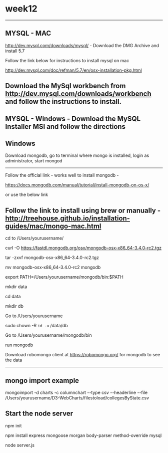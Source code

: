 # week12
--------------------------------------------------------------
MYSQL - MAC
------------------------------------------
http://dev.mysql.com/downloads/mysql/ - Download the DMG Archive and install 5.7

Follow the link below for instructions to install mysql on mac

http://dev.mysql.com/doc/refman/5.7/en/osx-installation-pkg.html

Download the MySql workbench from http://dev.mysql.com/downloads/workbench and follow the instructions to install.
-------------------------------------------------------------------------------------

MYSQL - Windows - Download the MySQL Installer MSI and follow the directions
---------------------------------------------------------------------------------------------------

Windows
--------------------------------------
Download mongodb, go to terminal where mongo is installed, login as administrator, start mongod 

----------------------------------------------------------------------
Follow the official link - works well to install mongodb -

https://docs.mongodb.com/manual/tutorial/install-mongodb-on-os-x/

or use the below link

Follow the link to install using brew or manually - http://treehouse.github.io/installation-guides/mac/mongo-mac.html
-------------------------------------------------------------------
cd to /Users/yourusername/

curl -O https://fastdl.mongodb.org/osx/mongodb-osx-x86_64-3.4.0-rc2.tgz 

tar -zxvf mongodb-osx-x86_64-3.4.0-rc2.tgz 

mv mongodb-osx-x86_64-3.4.0-rc2 mongodb 

export PATH=/Users/yourusername/mongodb/bin:$PATH

mkdir data

cd data

mkdir db

Go to /Users/yourusername

sudo chown -R `id -u` /data/db

Go to /Users/yourusername/mongodb/bin

run mongodb


Download robomongo client at https://robomongo.org/ for mongodb to see the data

-------------------------------------------------------------------------------------------------------
mongo import example
--------------------------------
mongoimport -d charts -c columnchart --type csv --headerline --file /Users/yourusername/D3-WebCharts/filestoload/collegesByState.csv


Start the node server
-----------------------------

npm init

npm install express mongoose morgan body-parser method-override mysql

node server.js

